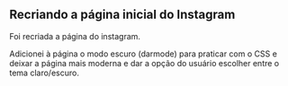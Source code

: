 ## Recriando a página inicial do Instagram

Foi recriada a página do instagram.

Adicionei à página o modo escuro (darmode) para praticar com o CSS e deixar a página mais moderna e dar a opção do usuário escolher entre o tema claro/escuro.